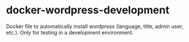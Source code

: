 # docker-wordpress-development
Docker file to automatically install wordpress (language, title, admin user, etc.). Only for testing in a development environment.
